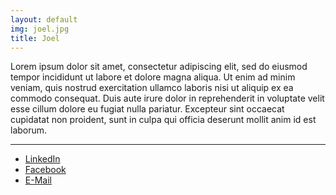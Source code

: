 ```yaml
---
layout: default
img: joel.jpg
title: Joel
---
```


Lorem ipsum dolor sit amet, consectetur adipiscing elit, sed do eiusmod tempor incididunt ut labore et dolore magna aliqua. Ut enim ad minim veniam, quis nostrud exercitation ullamco laboris nisi ut aliquip ex ea commodo consequat. Duis aute irure dolor in reprehenderit in voluptate velit esse cillum dolore eu fugiat nulla pariatur. Excepteur sint occaecat cupidatat non proident, sunt in culpa qui officia deserunt mollit anim id est laborum.


<hr class="intro-divider">
<div>
  <ul class="list-inline">
    <li>
      <a href="https://www.linkedin.com/in/joel-sullivan-3b22b4145/" class="btn btn-default btn-md" target="_blank">
      <i class="fa fa-linkedin fa-fw"></i><span class="network-name">LinkedIn</span></a>
    </li>
    <li>
      <a href="https://www.facebook.com/joel.es.1048" class="btn btn-default btn-md" target="_blank">
      <i class="fa fa-facebook fa-fw"></i> <span class="network-name">Facebook</span></a>
    </li>
    <li>
      <a href="mailto:joel@sullivans.co" class="btn btn-default btn-md" target="_blank">
      <i class="fa fa-envelope fa-fw"></i><span class="network-name">E-Mail</span></a>
    </li>
  </ul>
</div>